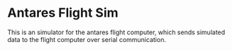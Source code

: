 # Antares Flight Sim 
This is an simulator for the antares flight computer, which sends simulated data to the flight computer over serial communication.